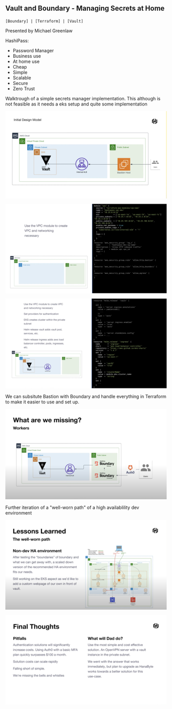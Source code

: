 ## Vault and Boundary - Managing Secrets at Home

`[Boundary] | [Terraform] | [Vault]`

Presented by Michael Greenlaw

HashiPass:
* Password Manager
* Business use
* At home use
* Cheap
* Simple
* Scalable
* Secure
* Zero Trust

Walktrough of a simple secrets manager implementation. This although is not feasible as it needs a eks setup and quite some implementation

![](./reference/Managing_Secrets_at_Home/5.png)

![](./reference/Managing_Secrets_at_Home/6.png)

![](./reference/Managing_Secrets_at_Home/7.png)

We can subsitute Bastion with Boundary and handle everything in Terraform to make it easier to use and set up.

![](./reference/Managing_Secrets_at_Home/9.png)

Further iteration of a "well-worn path" of a high availablility dev environment

![](./reference/Managing_Secrets_at_Home/10.png)

![](./reference/Managing_Secrets_at_Home/11.png)